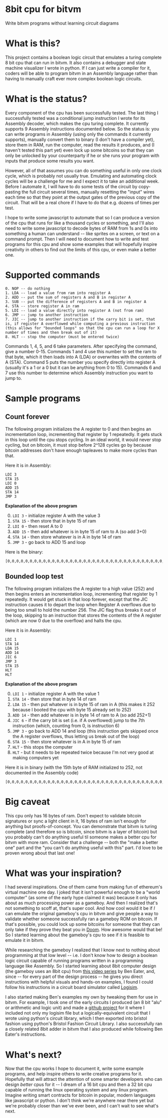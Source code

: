 # 8bit cpu for bitvm
Write bitvm programs without learning circuit diagrams

# What is this?
This project contains a boolean logic circuit that emulates a turing complete 8 bit cpu that can run in bitvm. It also contains a debugger and state machine visualizer I wrote in python. If I can just write a compiler for it, coders will be able to program bitvm in an Assembly language rather than having to manually craft ever more complex boolean logic circuits.

# What is the status?
Every component of the cpu has been successfully tested. The last thing I successfully tested was a conditional jump instruction I wrote for its Assembly decoder, which makes the cpu turing complete. It currently supports 9 Assembly instructions documented below. So the status is: you can write programs in Assembly (using only the commands it currently supports), manually convert them to binary (I don't have a compiler yet), store them in RAM, run the computer, read the results it produces, and (I haven't tested this part yet) even lock up some bitcoins so that they can only be unlocked by your counterparty if he or she runs your program with inputs that produce some results you want.

However, all of that assumes you can do something useful in only one clock cycle, which is probably not usually true. Emulating and automating clock cycles will be a challenge for me and I expect it to take an additional week. Before I automate it, I will have to do some tests of the circuit by copy-pasting the full circuit several times, manually resetting the "input" wires each time so that they point at the output gates of the previous copy of the circuit. That will be a real chore if I have to do that e.g. dozens of times per test.

I hope to write some javascript to automate that so I can produce a version of the cpu that runs for like a thousand cycles or something, and I'll also need to write some javascript to decode bytes of RAM from 1s and 0s into something a human can understand -- like sprites on a screen, or text on a command prompt. Then I will need to document how to write and test programs for this cpu and show some examples that will hopefully inspire creativity in others to find out the limits of this cpu, or even make a better one.

# Supported commands
```
0. NOP -- do nothing
1. LDA -- load a value from ram into register A
2. ADD -- put the sum of registers A and B in register A
3. SUB -- put the difference of registers A and B in register A
4. STA -- store register A in ram
5. LDI -- load a value directly into register A (not from ram)
6. JMP -- jump to another instruction
7. JIC -- jump to another instruction if the carry bit is set, that is, if register A overflowed while computing a previous instruction (this allows for "bounded loops" so that the cpu can run a loop for X number of times and then break out of it)
8. HLT -- stop the computer (must be entered twice)
```

Commands 1, 4, 5, and 6 take parameters. After specifying the command, give a number 0-15. Commands 1 and 4 use this number to set the ram to that byte, which it then loads into A (LDA) or overwrites with the contents of A (STA). Command 5 puts the number you specify directly into register A (usually it's a 1 or a 0 but it can be anything from 0 to 15). Commands 6 and 7 use this number to determine which Assembly instruction you want to jump to.

# Sample programs

## Count forever

The following program initializes the A register to 0 and then begins an incrementation loop, incrementing that register by 1 repeatedly. It gets stuck in this loop until the cpu stops cycling. In an ideal world, it would never stop cycling, but on bitcoin, it must stop before 2^128 cycles go by because bitcoin addresses don't have enough tapleaves to make more cycles than that.

Here it is in Assembly:

```
LDI 3
STA 15
LDI 0
ADD 15
STA 14
JMP 3
```

**Explanation of the above program**

0. `LDI 3` - initialize register A with the value 3
1. `STA 15` - then store that in byte 15 of ram
2. `LDI 0` - then reset A to 0
3. `ADD 15` - then add whatever is in byte 15 of ram to A (so add 3+0)
4. `STA 14` - then store whatever is in A in byte 14 of ram
5. `JMP 3` - go back to ADD 15 and loop

Here is the binary:

```
[0,0,0,0,0,0,0,0,0,0,0,0,0,0,0,0,0,0,0,0,0,0,0,0,0,0,0,0,0,0,0,0,0,0,0,0,0,1,0,1,0,0,1,1,0,1,0,0,1,1,1,1,0,1,0,1,0,0,0,0,0,0,1,0,1,1,1,1,0,1,0,0,1,1,1,0,0,1,1,0,0,0,1,1,0,0,0,0,0,0,0,0,0,0,0,0,0,0,0,0,0,0,0,0,0,0,0,0,0,0,0,0,0,0,0,0,0,0,0,0,0,0,0,0,0,0,0,0,0,0,0,0,0,0,0,0,0,0,0,0,0,0,0,0,0,0,0,0,0,0,0,0,0,0,0,0,0,0,0,0,0,0,0,0,0,0,0,0,0,0,0,0]
```

## Bounded loop test

The following program initializes the A register to a high value (252) and then begins enters an incrementation loop, incrementing that register by 1 repeatedly. It would get stuck in that loop forever, except that the JIC instruction causes it to depart the loop when Register A overflows due to being too small to hold the number 256. The JIC flag thus breaks it out of the loop, skipping to an instruction that stores the contents of the A register (which are now 0 due to the overflow) and halts the cpu.

Here it is in Assembly:

```
LDI 1
STA 14
LDA 15
ADD 14
JIC 6
JMP 3
STA 15
HLT
HLT
```

**Explanation of the above program**

0. `LDI 1` - initialize register A with the value 1
1. `STA 14` - then store that in byte 14 of ram
2. `LDA 15` - then put whatever is in byte 15 of ram in A (this makes it 252 because I booted the cpu with byte 15 already set to 252)
3. `ADD 14` - then add whatever is in byte 14 of ram to A (so add 252+1)
4. `JIC 6` - if the carry bit is set (i.e. if A overflowed) jump to the 7th instruction (which, counting from 0, is instruction 6)
5. `JMP 3` - go back to ADD 14 and loop (this instruction gets skipped once the A register overflows, thus letting us break out of the loop)
6. `STA 15` - then store whatever is in A in byte 15 of ram
7. `HLT` - this stops the computer
8. `HLT` - but it needs to be repeated twice because I'm not very good at making computers yet

Here it is in binary (with the 15th byte of RAM initialized to 252, not documented in the Assembly code)

```
[0,0,0,0,0,0,0,0,0,0,0,0,0,0,0,0,0,0,0,0,0,0,0,0,0,0,0,0,0,0,0,0,0,0,0,0,0,1,0,1,0,0,0,1,0,1,0,0,1,1,1,0,0,0,0,1,1,1,1,1,0,0,1,0,1,1,1,0,0,1,1,1,0,1,1,0,0,1,1,0,0,0,1,1,0,1,0,0,1,1,1,1,1,1,1,1,0,0,0,0,1,1,1,1,0,0,0,0,0,0,0,0,0,0,0,0,0,0,0,0,0,0,0,0,0,0,0,0,0,0,0,0,0,0,0,0,0,0,0,0,0,0,0,0,0,0,0,0,0,0,0,0,0,0,0,0,1,1,1,1,1,1,0,0]
```

# Big caveat
This cpu only has 16 bytes of ram. Don't expect to validate bitcoin signatures or sync a light client in it, 16 bytes of ram isn't enough for anything but proofs-of-concept. You can demonstrate that bitvm is turing complete (and therefore so is bitcoin, since bitvm is a layer of bitcoin) but you probably can't do anything useful til someone makes a better cpu for bitvm with more ram. Consider that a challenge -- both the "make a better one" part and the "you can't do anything useful with this" part. I'd love to be proven wrong about that last one!

# What was your inspiration?
I had several inspirations. One of them came from making fun of ethereum's virtual machine one day. I joked that it isn't powerful enough to be a "world computer" (as some of the early hype claimed it was) because it only has about as much processing power as a gameboy. And then I realized that's not something to scoff at, that's super cool. And how cool would it be if *I* can emulate the original gameboy's cpu in bitvm and give people a way to validate whether someone successfully ran a gameboy ROM on bitcoin. If that's possible, you could lock up some bitcoins for someone that they can only take if they prove they beat you in [Doom](https://www.youtube.com/shorts/IXA1crHYPJE). How awesome would that be! So I started learning about the gameboy's cpu to see if it is feasible to emulate it in bitvm.

While researching the gameboy I realized that I know next to nothing about programming at that low level -- i.e. I don't know how to design a boolean logic circuit capable of running programs written in a programming language like Assembly. So I started learning about 8bit computer design (the gameboy uses an 8bit cpu) from [this video series](https://www.youtube.com/watch?v=HyznrdDSSGM&list=PLowKtXNTBypGqImE405J2565dvjafglHU) by Ben Eater, and, since -- for every part of the design process -- he gives you direct instructions with helpful visuals and hands-on examples, I found I could follow his instructions in a circuit board simulator called [Logisim](http://www.cburch.com/logisim/).

I also started making Ben's examples my own by tweaking them for use in bitvm. For example, I took one of the early circuits I produced (an 8 bit "alu" or arithmetic and logic unit) and made a [github project](https://github.com/supertestnet/8bit-alu-for-bitvm) for it where I included not only my logisim file but a logically-equivalent circuit that I wrote using python's circuit library, which I then exported into bristol fashion using python's Bristol Fashion Circuit Library. I also successfully ran a closely related 8bit adder in bitvm that I also produced while following Ben Eater's instructions.

# What's next?

Now that the cpu works I hope to document it, write some example programs, and help inspire others to write creative programs for it. Hopefully that will attract the attention of some smarter developers who can design *better* cpus for it -- I dream of a 16 bit cpu and then a 32 bit cpu capable of running the linux operating system and any linux program. Imagine writing smart contracts for bitcoin in popular, modern languages like javascript or python. I don't think we're anywhere near there yet but we're probably closer than we've ever been, and I can't wait to see what's next.
